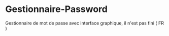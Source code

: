 # Gestionnaire-Password
Gestionnaire de mot de passe avec interface graphique, il n'est pas fini ( FR ) 
